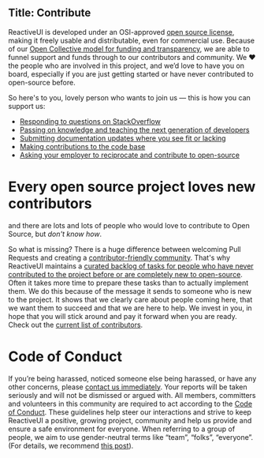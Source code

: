 Title: Contribute
---

ReactiveUI is developed under an OSI-approved <a href="/license">open source license</a>, making it freely usable and distributable, even for commercial use. Because of our <a href="/donate">Open Collective model for funding and transparency</a>, we are able to funnel support and funds through to our contributors and community. We ❤ the people who are involved in this project, and we’d love to have you on board, especially if you are just getting started or have never contributed to open-source before.

So here's to you, lovely person who wants to join us — this is how you can support us:
<ul>
    <li>
        <a href="https://stackoverflow.com/questions/tagged/reactiveui" target="_blank">Responding to questions on StackOverflow</a>
    </li>
    <li>
        <a href="https://ericsink.com/entries/dont_use_rxui.html" target="_blank">Passing on knowledge and teaching the next generation of developers</a>
    </li>
    <li>
        <a href="/docs" target="_blank">Submitting documentation updates where you see fit or lacking</a>
    </li>
    <li>
        <a href="https://github.com/reactiveui/ReactiveUI">Making contributions to the code base</a>
    </li>
    <li>
        <a href="https://github.com/github/balanced-employee-ip-agreement" target="_blank">Asking your employer to reciprocate and contribute to open-source</a>
    </li>
</ul>

# Every open source project loves new contributors
and there are lots and lots of people who would love to contribute to Open Source, but <i>don't know how</i>.

So what is missing? There is a huge difference between welcoming Pull Requests and creating a <a href="https://lwn.net/Articles/688542/" target="_blank">contributor-friendly community</a>. That's why ReactiveUI maintains a <a href="/dashboard" target="_blank">curated backlog of tasks for people who have never contributed to the project before or are completely new to open-source</a>. Often it takes more time to prepare these tasks than to actually implement them. We do this because of the message it sends to someone who is new to the project. It shows that we clearly care about people coming here, that we want them to succeed and that we are here to help. We invest in you, in hope that you will stick around and pay it forward when you are ready. Check out the <a href="/docs/thanks">current list of contributors</a>.

# Code of Conduct
If you’re being harassed, noticed someone else being harassed, or have any other concerns, please <a href="mailto:hello@reactiveui.net">contact us immediately</a>. Your reports will be taken seriously and will not be dismissed or argued with. All members, committers and volunteers in this community are required to act according to the <a href="CodeOfConduct">Code of Conduct</a>. These guidelines help steer our interactions and strive to keep ReactiveUI a positive, growing project, community and help us provide and ensure a safe environment for everyone. When referring to a group of people, we aim to use gender-neutral terms like “team”, “folks”, “everyone”. (For details, we recommend <a href="https://modelviewculture.com/pieces/gendered-language-feature-or-bug-in-software-documentation" target="_blank">this post</a>).

